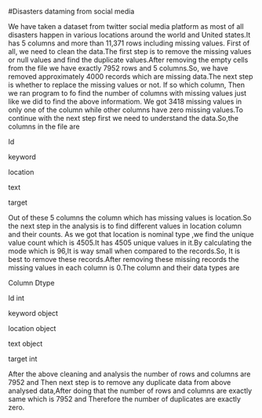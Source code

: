 #Disasters dataming from social media

We have taken a dataset from twitter social media platform as most of all disasters happen in various locations around the world and United states.It has 5 columns and more than 11,371 rows including missing values.
First of all, we need to clean the data.The first step is to remove the missing values or null values and find the duplicate values.After removing the empty cells from the file we have exactly 7952 rows and 5 columns.So, we have removed approximately 4000 records which are missing data.The next step is whether to replace the missing values or not. If so which column, Then we ran program to fo find the number of columns with missing values just like we did to find the above informatiom. We got 3418 missing values in only one of the column while other columns have zero missing values.To continue with the next step first we need to understand the data.So,the columns in the file are

Id

keyword

location

text

target

Out of these 5 columns the column which has missing values is location.So the next step in the analysis is to find different values in location column and their counts.  As we got that location is nominal type ,we find the unique value count which is 4505.It has 4505 unique values in it.By calculating the mode which is 96,It is way small when compared to the records.So, It is best to remove these records.After removing these missing records the missing values in each column is 0.The column and their data types are

Column      Dtype  

Id          int 

keyword     object

location    object

text        object

target      int
 
After the above cleaning and analysis the number of rows and columns are 7952 and Then next step is to remove any duplicate data from above analysed data,After doing that the number of rows and columns are exactly same which is 7952 and Therefore the number of duplicates are exactly zero.

